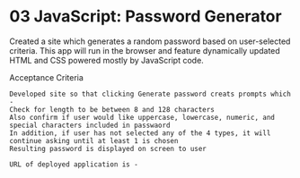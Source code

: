 # 03 JavaScript: Password Generator

Created a site which generates a random password based on user-selected criteria. This app will run in the browser and feature dynamically updated HTML and CSS powered mostly by JavaScript code. 

Acceptance Criteria

```
Developed site so that clicking Generate password creats prompts which - 
Check for length to be between 8 and 128 characters
Also confirm if user would like uppercase, lowercase, numeric, and special characters included in passwaord
In addition, if user has not selected any of the 4 types, it will continue asking until at least 1 is chosen
Resulting password is displayed on screen to user

URL of deployed application is - 


